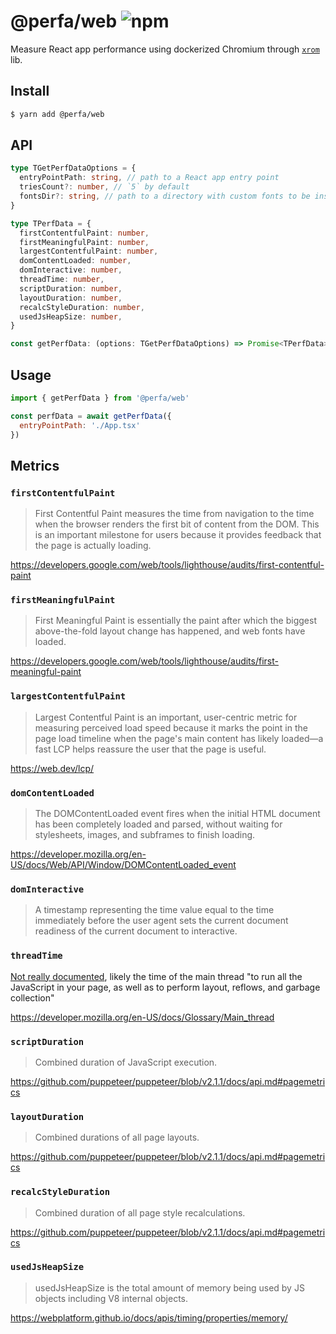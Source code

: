 # @perfa/web ![npm](https://flat.badgen.net/npm/v/@perfa/web)

Measure React app performance using dockerized Chromium through [`xrom`](https://github.com/nextools/metarepo/tree/master/packages/xrom) lib.

## Install

```sh
$ yarn add @perfa/web
```

## API

```ts
type TGetPerfDataOptions = {
  entryPointPath: string, // path to a React app entry point
  triesCount?: number, // `5` by default
  fontsDir?: string, // path to a directory with custom fonts to be installed
}

type TPerfData = {
  firstContentfulPaint: number,
  firstMeaningfulPaint: number,
  largestContentfulPaint: number,
  domContentLoaded: number,
  domInteractive: number,
  threadTime: number,
  scriptDuration: number,
  layoutDuration: number,
  recalcStyleDuration: number,
  usedJsHeapSize: number,
}

const getPerfData: (options: TGetPerfDataOptions) => Promise<TPerfData>
```

## Usage

```js
import { getPerfData } from '@perfa/web'

const perfData = await getPerfData({
  entryPointPath: './App.tsx'
})
```

## Metrics

### `firstContentfulPaint`

>First Contentful Paint measures the time from navigation to the time when the browser renders the first bit of content from the DOM. This is an important milestone for users because it provides feedback that the page is actually loading.

https://developers.google.com/web/tools/lighthouse/audits/first-contentful-paint

### `firstMeaningfulPaint`

>First Meaningful Paint is essentially the paint after which the biggest above-the-fold layout change has happened, and web fonts have loaded.

https://developers.google.com/web/tools/lighthouse/audits/first-meaningful-paint

### `largestContentfulPaint`

>Largest Contentful Paint is an important, user-centric metric for measuring perceived load speed because it marks the point in the page load timeline when the page's main content has likely loaded—a fast LCP helps reassure the user that the page is useful.

https://web.dev/lcp/

### `domContentLoaded`

>The DOMContentLoaded event fires when the initial HTML document has been completely loaded and parsed, without waiting for stylesheets, images, and subframes to finish loading.

https://developer.mozilla.org/en-US/docs/Web/API/Window/DOMContentLoaded_event

### `domInteractive`

>A timestamp representing the time value equal to the time immediately before the user agent sets the current document readiness of the current document to interactive.

### `threadTime`

[Not really documented](https://chromedevtools.github.io/devtools-protocol/tot/Performance#method-getMetrics), likely the time of the main thread "to run all the JavaScript in your page, as well as to perform layout, reflows, and garbage collection"

https://developer.mozilla.org/en-US/docs/Glossary/Main_thread


### `scriptDuration`

>Combined duration of JavaScript execution.

https://github.com/puppeteer/puppeteer/blob/v2.1.1/docs/api.md#pagemetrics

### `layoutDuration`

>Combined durations of all page layouts.

https://github.com/puppeteer/puppeteer/blob/v2.1.1/docs/api.md#pagemetrics

### `recalcStyleDuration`

>Combined duration of all page style recalculations.

https://github.com/puppeteer/puppeteer/blob/v2.1.1/docs/api.md#pagemetrics

### `usedJsHeapSize`

>usedJsHeapSize is the total amount of memory being used by JS objects including V8 internal objects.

https://webplatform.github.io/docs/apis/timing/properties/memory/
